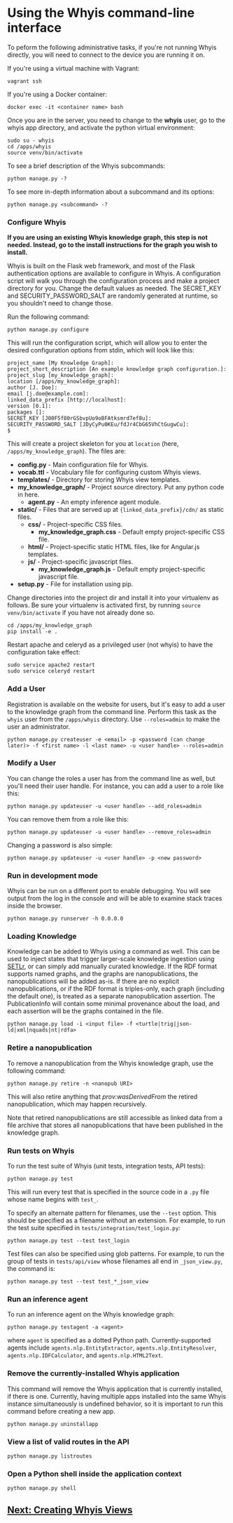 
# Using the Whyis command-line interface

To peform the following administrative tasks, if you're not running Whyis directly, you will need to connect to the device you are running it on.

If you're using a virtual machine with Vagrant:
```
vagrant ssh
```

If you're using a Docker container:
```
docker exec -it <container name> bash
```

Once you are in the server, you need to change to the **whyis** user, go to the whyis app directory, and activate the python virtual environment:

```
sudo su - whyis
cd /apps/whyis
source venv/bin/activate
```

To see a brief description of the Whyis subcommands:

```
python manage.py -?
```

To see more in-depth information about a subcommand and its options:

```
python manage.py <subcommand> -?
```

### Configure Whyis
**If you are using an existing Whyis knowledge graph, this step is not needed.  Instead, go to the install instructions for the graph you wish to install.**

Whyis is built on the Flask web framework, and most of the Flask authentication options are available to configure in Whyis.
A configuration script will walk you through the configuration process and make a project directory for you. 
Change the default values as needed. The SECRET_KEY and SECURITY_PASSWORD_SALT are randomly generated at runtime, so you shouldn't need to change those.

Run the following command:
```
python manage.py configure
```

This will run the configuration script, which will allow you to enter the desired configuration options from stdin, which will look like this:
```
project_name [My Knowledge Graph]: 
project_short_description [An example knowledge graph configuration.]: 
project_slug [my_knowledge_graph]: 
location [/apps/my_knowledge_graph]: 
author [J. Doe]: 
email [j.doe@example.com]: 
linked_data_prefix [http://localhost]: 
version [0.1]: 
packages []: 
SECRET_KEY [J00F5f80rGSbvpUo9oBFAtksmrd7ef8u]: 
SECURITY_PASSWORD_SALT [JDyCyPu0KEu/fdJr4CbG65VhCtGugwCu]: 
$ 
```

This will create a project skeleton for you at `location` (here, `/apps/my_knowledge_graph`). The files are:

* **config.py** - Main configuration file for Whyis.
* **vocab.ttl** - Vocabulary file for configuring custom Whyis views.
* **templates/** - Directory for storing Whyis view templates.
* **my_knowledge_graph/** - Project source directory. Put any python code in here.
  * **agent.py** - An empty inference agent module.
* **static/** - Files that are served up at `{linked_data_prefix}/cdn/` as static files.
  * **css/** - Project-specific CSS files.
    * **my_knowledge_graph.css** - Default empty project-specific CSS file.
  * **html/** - Project-specific static HTML files, like for Angular.js templates.
  * **js/** - Project-specific javascript files.
    * **my_knowledge_graph.js** - Default empty project-specific javascript file.
* **setup.py** - File for installation using pip.

Change directories into the project dir and install it into your virtualenv as follows. Be sure your virtualenv is activated first, by running `source venv/bin/activate` if you have not already done so.

```
cd /apps/my_knowledge_graph
pip install -e .
```

Restart apache and celeryd as a privileged user (not whyis) to have the configuration take effect:

```
sudo service apache2 restart
sudo service celeryd restart
```

### Add a User

Registration is available on the website for users, but it's easy to add a user to the knowledge graph from the command line. 
Perform this task as the `whyis` user from the `/apps/whyis` directory.
Use `--roles=admin` to make the user an administrator.

```
python manage.py createuser -e <email> -p <password (can change later)> -f <first name> -l <last name> -u <user handle> --roles=admin
```

### Modify a User

You can change the roles a user has from the command line as well, but you'll need their user handle. 
For instance, you can add a user to a role like this:

```
python manage.py updateuser -u <user handle> --add_roles=admin
```

You can remove them from a role like this:

```
python manage.py updateuser -u <user handle> --remove_roles=admin
```

Changing a password is also simple:

```
python manage.py updateuser -u <user handle> -p <new password>
```

### Run in development mode

Whyis can be run on a different port to enable debugging. You will see output from the log in the console and will be able to examine stack traces inside the browser.

```
python manage.py runserver -h 0.0.0.0
```

### Loading Knowledge

Knowledge can be added to Whyis using a command as well. This can be used to inject states that trigger larger-scale knowledge ingestion using [SETLr](https://github.com/tetherless-world/setlr/wiki/SETLr-Tutorial), or can simply add manually curated knowledge. 
If the RDF format supports named graphs, and the graphs are nanopublications, the nanopublications will be added as-is.
If there are no explicit nanopublications, or if the RDF format is triples-only, each graph (including the default one), is treated as a separate nanopublication assertion.
The PublicationInfo will contain some minimal provenance about the load, and each assertion will be the graphs contained in the file.

```
python manage.py load -i <input file> -f <turtle|trig|json-ld|xml|nquads|nt|rdfa>
```

### Retire a nanopublication

To remove a nanopublication from the Whyis knowledge graph, use the following command:

```
python manage.py retire -n <nanopub URI>
```

This will also retire anything that *prov:wasDerivedFrom* the retired nanopublication, which may happen recursively.

Note that retired nanopublications are still accessible as linked data from a file archive that stores all nanopublications that have been published in the knowledge graph.

### Run tests on Whyis

To run the test suite of Whyis (unit tests, integration tests, API tests):
```
python manage.py test
```

This will run every test that is specified in the source code in a `.py` file whose name begins with `test_`.

To specify an alternate pattern for filenames, use the `--test` option. This should be specified as a filename without an extension. For example, to run the test suite specified in `tests/integration/test_login.py`:

```
python manage.py test --test test_login
```

Test files can also be specified using glob patterns. For example, to run the group of tests in `tests/api/view` whose filenames all end in `_json_view.py`, the command is:
```
python manage.py test --test test_*_json_view
```

### Run an inference agent

To run an inference agent on the Whyis knowledge graph:

```
python manage.py testagent -a <agent>
```

where `agent` is specified as a dotted Python path. Currently-supported agents include `agents.nlp.EntityExtractor`, `agents.nlp.EntityResolver`,  `agents.nlp.IDFCalculator`, and `agents.nlp.HTML2Text`.



### Remove the currently-installed Whyis application

This command will remove the Whyis application that is currently installed, if there is one. Currently, having multiple apps installed into the same Whyis instance simultaneously is undefined behavior, so it is important to run this command before creating a new app.

```
python manage.py uninstallapp
```

### View a list of valid routes in the API

```
python manage.py listroutes
```

### Open a Python shell inside the application context

```
python manage.py shell
```

## [Next: Creating Whyis Views](views)